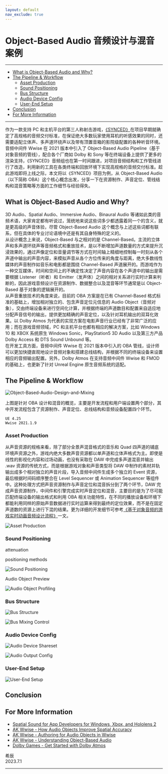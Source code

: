 ```yaml
---
layout: default
nav_exclude: true
---
```


# Object-Based Audio 音频设计与混音案例

***
<!-- Start Document Outline -->

* [What is Object-Based Audio and Why?](#what-is-object-based-audio-and-why)
* [The Pipeline & Workflow](#the-pipeline--workflow)
	* [Asset Production](#asset-production)
	* [Sound Positioning](#sound-positioning)
	* [Bus Structure](#bus-structure)
	* [Audio Device Config](#audio-device-config)
	* [User-End Setup](#user-end-setup)
* [Conclusion](#conclusion)
* [For More Information](#for-more-information)

<!-- End Document Outline -->
***

作为一款支持 PC 和主机平台的第三人称射击游戏，[《SYNCED》](https://www.syncedthegame.com/)在项目早期就确定了高规格的音频交付标准，在保证绝大多数玩家使用耳机的听感效果的同时，还需要适配立体声、多声道环绕声以及带有顶置音箱的影院级配置的各种听音环境。音频中间件 Wwise 在 2021 版本中引入了 Object-Based Audio Pipeline（基于对象音频的管线），配合各个厂商如 Dolby 和 Sony 等在终端设备上提供了更多的渲染支持，《SYNCED》音频组也在第一时间跟进，对项目音频结构和工作管线进行了改造，利用新的工具在各类终端和回放环境下实现高规格的音频交付标准。趁此游戏即将上线之际，本文将以《SYNCED》项目为例，从 Object-Based Audio（以下简称 OBA）这个核心概念出发，分享一下在资源制作、声音定位、管线结构和混音策略等方面的工作细节与经验得失。

## What is Object-Based Audio and Why?

3D Audio、Spatial Audio、Immersive Audio、Binaural Audio 等诸如此类的音频术语，大家肯定都有听说过，笼统地来说这些词多少都透露着同一个的含义，就是更高级的声音体验，尽管 Object-Based Audio 这个概念与上述这些词都有联系，但在具体的专业讨论语境中还是有其自身特殊的定义的。  
从设计概念上来说，Object-Based 与之相对的是 Channel-Based。主流的立体声和多声道环绕声等音频格式和重放技术，是以不断增加声道数量的方式来提升沉浸效果的，通过声像定位和音量调节等方式在时间轴上精细地控制每一时刻从各个声道中输出的声音内容，来模拟声音从各个方位传来的角度与距离，绝大多数线性媒体的声音制作如音乐和电影都是围绕 Channel-Based 声道展开的。而游戏作为一种交互媒体，时间和空间上的不确定性决定了声音内容在各个声道中的输出是需要根据 Listener（听者）和 Emitter（发声体）之间的相对关系进行实时计算来判断的，因此游戏音频设计在资源制作、数据整合以及混音等环节通常是以 Object-Based 基于对象的逻辑展开的。  
从声音重放技术的角度来说，目前的 OBA 方案是在已有 Channel-Based 格式标准的基础上，增加相对独立的、包含声音定位元信息的 Audio Object（音频对象），交由终端设备来进行空间化计算，并根据终端的声道数目和配置来自适应地分配声音信号的输出，提供更加精确的声音定位，以及针对耳机输出的双耳化效果。以 Dolby Atmos 为代表的实现方案在电影声音行业已经有了非常广泛的应用；而在游戏音频领域，PC 和主机平台也都有相应的解决方案，比如 Windows 10 和 XBOX 系统原生 Windows Sonic，PlayStation5 3D Audio 以及第三方产品 Dolby Access 和 DTS Sound Unbound 等。  
在开发工具方面，音频中间件 Wwise 在 2021 版本中引入的 OBA 管线，设计师可以更加快捷直观地设计音频对象和搭建总线结构，并根据不同的终端设备来设置相应的音频输出配置。另外，Dolby Atmos 在支持音频中间件 Wwise 和 FMOD 的基础上，也更新了针对 Unreal Engine 原生音频系统的适配。

## The Pipeline & Workflow

![Object-Based-Audio-Design-and-Mixing](A-Project-Case-of-Object-Based-Audio-Design-and-Mixing/Object-Based-Audio-Design-and-Mixing.png)

上图是针对 OBA 设计和混音的概览，主要是开发流程和用户端设置两个部分，其中开发流程包含了资源制作、声音定位、总线结构和音频设备配置四个环节。

```
UE 4.25
Wwise 2021.1.9
```

### Asset Production

从声音资源的规格来看，除了部分全景声混音格式的音乐和 Quad 四声道的铺底环境声资源之外，游戏内绝大多数声音资源都以单声道和立体声格式为主。即使是线性的影视化内容和过场动画，也没有采取在 DAW 中完成多声道混音并输出 .wav 资源的传统方式，而是根据游戏对象和声音类型将 DAW 中制作的素材并轨输出成多个相对独立的声音片段，导入音频中间件生成多个独立的 Event 资源，最后根据时间码顺序整合在 Level Sequencer 或 Animation Sequencer 等组件中。这种处理方式把声音资源制作与声音定位和混音拆分到了两个环节，DAW 完成声音资源制作，中间件和引擎完成实时声音定位和混音，主要目的是为了尽可能匹配终端设备的输出格式和利用 OBA 相关功能特性，在不同的播放设备和环境下都能利用同样的原始声音数据进行实时运算来得到最终的定位效果，而不是在固定声道数的资源上进行下混的结果。更为详细的开发细节可参考[《基于对象音频的游戏实时动画音频设计流程》](https://soundoer.com/Xichen_GADD/Audio-Design-Pipeline-of-Realtime-Cinematic-in-Object-Based-Audio)一文。

![Asset Production](A-Project-Case-of-Object-Based-Audio-Design-and-Mixing/Object-Based-Audio-Design-and-Mixing_01.png)

### Sound Positioning

attenuation

positioning methods

![Sound Positioning](A-Project-Case-of-Object-Based-Audio-Design-and-Mixing/Object-Based-Audio-Design-and-Mixing_02.png)

Audio Object Preview

![Audio Object Profiling](A-Project-Case-of-Object-Based-Audio-Design-and-Mixing/Object-Based-Audio-Design-and-Mixing_03.png)

### Bus Structure

![Bus Structure](A-Project-Case-of-Object-Based-Audio-Design-and-Mixing/Object-Based-Audio-Design-and-Mixing_04.png)

![Bus Mixing Control](A-Project-Case-of-Object-Based-Audio-Design-and-Mixing/Object-Based-Audio-Design-and-Mixing_05.png)

### Audio Device Config

![Audio Device Shareset](A-Project-Case-of-Object-Based-Audio-Design-and-Mixing/Object-Based-Audio-Design-and-Mixing_06.png)

![Audio Output Config](A-Project-Case-of-Object-Based-Audio-Design-and-Mixing/Object-Based-Audio-Design-and-Mixing_07.png)

### User-End Setup

![User-End Setup](A-Project-Case-of-Object-Based-Audio-Design-and-Mixing/Object-Based-Audio-Design-and-Mixing_08.png)

## Conclusion

## For More Information

- [Spatial Sound for App Developers for Windows, Xbox, and Hololens 2](https://learn.microsoft.com/en-us/windows/win32/coreaudio/spatial-sound)
- [AK Wwise - How Audio Objects Improve Spatial Accuracy](https://blog.audiokinetic.com/en/how-audio-objects-improve-spatial-accuracy)
- [AK Wwise - Authoring for Audio Objects in Wwise](https://blog.audiokinetic.com/en/authoring-for-audio-objects-in-wwise)
- [AK Wwise - Understanding Object-Based Audio](https://www.audiokinetic.com/en/library/edge/?source=Help&id=object_based_audio_overview)
- [Dolby Games - Get Started with Dolby Atmos](https://games.dolby.com/atmos)


希辰  
2023.7.1

***
